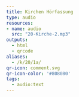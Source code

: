 ```yaml
---
title: Kirchen Hörfassung
type: audio
resources:
- name: audio
  src: "20-Kirche-2.mp3"
outputs:
  - html
  - qrcode
aliases:
  - /k/20/1a/
qr-icon: comment.svg
qr-icon-color: '#808080'
tags:
  - audio:text
---
```

